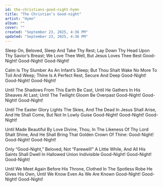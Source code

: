 ```yaml
---
id: the-christians-good-night-hymn
title: "The Christian’s Good-night"
artist: "Hymn"
album: ""
cover: ""
created: "September 23, 2025, 4:36 PM"
updated: "September 23, 2025, 4:36 PM"
---
```


Sleep On, Beloved, Sleep And Take Thy Rest;
Lay Down Thy Head Upon Thy Savior’s Breast;
We Love Thee Well, But Jesus Loves Thee Best
Good-Night! Good-Night! Good-Night!

Calm Is Thy Slumber As An Infant’s Sleep;
But Thou Shalt Wake No More To Toil And Weep;
Thine Is A Perfect Rest, Secure And Deep
Good-Night! Good-Night! Good-Night!

Until The Shadows From This Earth Be Cast,
Until He Gathers In His Sheaves At Last;
Until The Twilight Gloom Be Overpast
Good-Night! Good-Night! Good-Night!

Until The Easter Glory Lights The Skies,
And The Dead In Jesus Shall Arise,
And He Shall Come, But Not In Lowly Guise
Good-Night! Good-Night! Good-Night!

Until Made Beautiful By Love Divine,
Thou, In The Likeness Of Thy Lord Shalt Shine,
And He Shall Bring That Golden Crown Of Thine:
Good-Night! Good-Night! Good-Night!

Only “Good-Night,” Beloved, Not “Farewell!”
A Little While, And All His Saints Shall Dwell
In Hallowed Union Indivisible
Good-Night! Good-Night! Good-Night!

Until We Meet Again Before His Throne,
Clothed In The Spotless Robe He Gives His Own,
Until We Know Even As We Are Known
Good-Night! Good-Night! Good-Night!